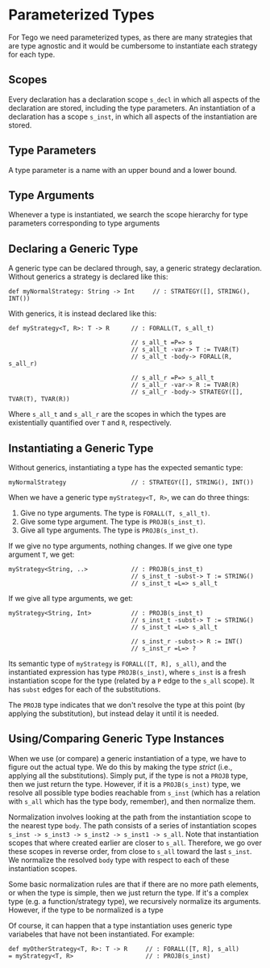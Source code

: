 # Parameterized Types
For Tego we need parameterized types, as there are many strategies that are type agnostic and it would be cumbersome to instantiate each strategy for each type.

## Scopes
Every declaration has a declaration scope `s_decl` in which all aspects of the declaration are stored, including the type parameters. An instantiation of a declaration has a scope `s_inst`, in which all aspects of the instantiation are stored.

## Type Parameters
A type parameter is a name with an upper bound and a lower bound.

## Type Arguments
Whenever a type is instantiated, we search the scope hierarchy for type parameters corresponding to type arguments

## Declaring a Generic Type
A generic type can be declared through, say, a generic strategy declaration. Without generics a strategy is declared like this:

```tego
def myNormalStrategy: String -> Int     // : STRATEGY([], STRING(), INT())
```

With generics, it is instead declared like this:

```tego
def myStrategy<T, R>: T -> R      // : FORALL(T, s_all_t)

                                  // s_all_t =P=> s
                                  // s_all_t -var-> T := TVAR(T)
                                  // s_all_t -body-> FORALL(R, s_all_r)

                                  // s_all_r =P=> s_all_t
                                  // s_all_r -var-> R := TVAR(R)
                                  // s_all_r -body-> STRATEGY([], TVAR(T), TVAR(R))
```

Where `s_all_t` and `s_all_r` are the scopes in which the types are existentially quantified over `T` and `R`, respectively.

## Instantiating a Generic Type
Without generics, instantiating a type has the expected semantic type:

```tego
myNormalStrategy                  // : STRATEGY([], STRING(), INT())
```

When we have a generic type `myStrategy<T, R>`, we can do three things:

1.  Give no type arguments. The type is `FORALL(T, s_all_t)`.
2.  Give some type argument. The type is `PROJB(s_inst_t)`.
3.  Give all type arguments. The type is `PROJB(s_inst_t)`.

If we give no type arguments, nothing changes. If we give one type argument `T`, we get:

```tego
myStrategy<String, ..>            // : PROJB(s_inst_t)
                                  // s_inst_t -subst-> T := STRING()
                                  // s_inst_t =L=> s_all_t
```

If we give all type arguments, we get:

```tego
myStrategy<String, Int>           // : PROJB(s_inst_t)
                                  // s_inst_t -subst-> T := STRING()
                                  // s_inst_t =L=> s_all_t

                                  // s_inst_r -subst-> R := INT()
                                  // s_inst_r =L=> ?
```

Its semantic type of `myStrategy` is `FORALL([T, R], s_all)`, and the instantiated expression has type `PROJB(s_inst)`, where `s_inst` is a fresh instantiation scope for the type (related by a `P` edge to the `s_all` scope). It has `subst` edges for each of the substitutions.

The `PROJB` type indicates that we don't resolve the type at this point (by applying the substitution), but instead delay it until it is needed.

## Using/Comparing Generic Type Instances
When we use (or compare) a generic instantiation of a type, we have to figure out the actual type. We do this by making the type _strict_ (i.e., applying all the substitutions). Simply put, if the type is not a `PROJB` type, then we just return the type. However, if it is a `PROJB(s_inst)` type, we resolve all possible type bodies reachable from `s_inst` (which has a relation with `s_all` which has the type body, remember), and then normalize them.

Normalization involves looking at the path from the instantiation scope to the nearest type `body`. The path consists of a series of instantiation scopes `s_inst -> s_inst3 -> s_inst2 -> s_inst1 -> s_all`. Note that instantiation scopes that where created earlier are closer to `s_all`. Therefore, we go over these scopes in reverse order, from close to `s_all` toward the last `s_inst`. We normalize the resolved `body` type with respect to each of these instantiation scopes.

Some basic normalization rules are that if there are no more path elements, or when the type is simple, then we just return the type. If it's a complex type (e.g. a function/strategy type), we recursively normalize its arguments. However, if the type to be normalized is a type 


Of course, it can happen that a type instantiation uses generic type variabeles that have not been instantiated. For example:

```tego
def myOtherStrategy<T, R>: T -> R     // : FORALL([T, R], s_all)
= myStrategy<T, R>                    // : PROJB(s_inst)
```

